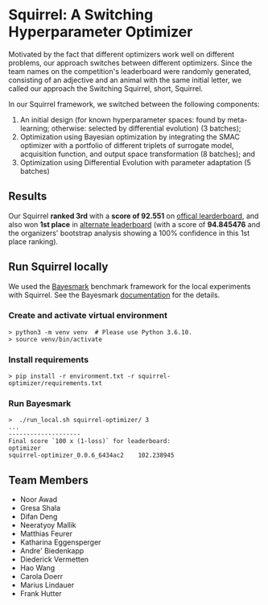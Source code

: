 # Squirrel: A Switching Hyperparameter Optimizer

Motivated by the fact that different optimizers work well on different problems, our approach switches between different optimizers. Since the team names on the competition's leaderboard were randomly generated, consisting of an adjective and an animal with the same initial letter, we called our approach the Switching Squirrel, short, Squirrel.

In our Squirrel framework, we switched between the following components: 
1. An initial design (for known hyperparameter spaces: found by meta-learning; otherwise: selected by differential evolution) (3 batches);
2. Optimization using Bayesian optimization by integrating the SMAC optimizer with a portfolio of different triplets of surrogate model, acquisition function, and output space transformation (8 batches); and
3. Optimization using Differential Evolution with parameter adaptation (5 batches)  

## Results 
Our Squirrel **ranked 3rd** with a **score of 92.551** on [offical learderboard](https://bbochallenge.com/leaderboard), and also won **1st place** in [alternate leaderboard](https://bbochallenge.com/altleaderboard) (with a score of **94.845476** and the organizers' bootstrap analysis showing a 100% confidence in this 1st place ranking). 


## Run Squirrel locally
We used the [Bayesmark](https://github.com/uber/bayesmark) benchmark framework for the local experiments with Squirrel. See the Bayesmark [documentation](https://bayesmark.readthedocs.io/en/latest/) for the details.
### Create and activate virtual environment
```console
> python3 -m venv venv  # Please use Python 3.6.10.
> source venv/bin/activate
```
### Install requirements
```console
> pip install -r environment.txt -r squirrel-optimizer/requirements.txt
```
### Run Bayesmark
```console
>  ./run_local.sh squirrel-optimizer/ 3
...
--------------------
Final score `100 x (1-loss)` for leaderboard:
optimizer
squirrel-optimizer_0.0.6_6434ac2    102.238945
```


## Team Members
* Noor Awad
* Gresa Shala 
* Difan Deng
* Neeratyoy Mallik
* Matthias Feurer
* Katharina Eggensperger
* Andre' Biedenkapp
* Diederick Vermetten
* Hao Wang
* Carola Doerr
* Marius Lindauer
* Frank Hutter
